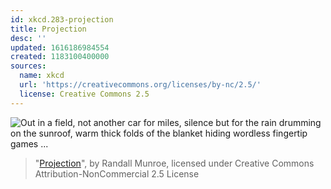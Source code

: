 ```yaml
---
id: xkcd.283-projection
title: Projection
desc: ''
updated: 1616186984554
created: 1183100400000
sources:
  name: xkcd
  url: 'https://creativecommons.org/licenses/by-nc/2.5/'
  license: Creative Commons 2.5
---
```

![Out in a field, not another car for miles, silence but for the rain drumming on the sunroof, warm thick folds of the blanket hiding wordless fingertip games ...](https://imgs.xkcd.com/comics/projection.png)
> "[Projection](https://xkcd.com/283/)", by Randall Munroe, licensed under Creative Commons Attribution-NonCommercial 2.5 License
